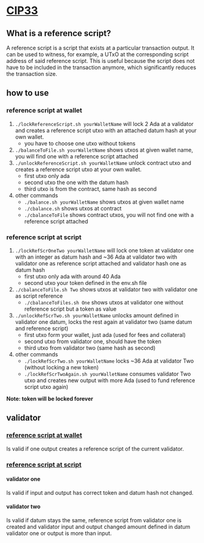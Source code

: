 # [CIP33](https://cips.cardano.org/cips/cip33/)

## What is a reference script?
A reference script is a script that exists at a particular transaction output. It can be used to witness, for example, a UTxO at the corresponding script address of said reference script. This is useful because the script does not have to be included in the transaction anymore, which significantly reduces the transaction size.

## how to use 

### reference script at wallet 

1. `./lockReferenceScript.sh yourWalletName` will lock 2 Ada at a validator and creates a reference script utxo with an attached datum hash at your own wallet.
   - you have to choose one utxo without tokens 
2. `./balanceToFile.sh yourWalletName` shows utxos at given wallet name, you will find one with a reference script attached
3. `./unlockReferenceScript.sh yourWalletName` unlock contract utxo and creates a reference script utxo at your own wallet.
   - first utxo only ada
   - second utxo the one with the datum hash  
   - third utxo is from the contract, same hash as second 
4. other commands
   - `./balance.sh yourWalletName` shows utxos at given wallet name 
   - `./cbalance.sh` shows utxos at contract
   - `./cbalanceToFile` shows contract utxos, you will not find one with a reference script attached  

### reference script at script 

1. `./lockRefScrOneTwo yourWalletName` will lock one token at validator one with an integer as datum hash and ~36 Ada at validator two with validator one as reference script attached and validator hash one as datum hash 
   - first utxo only ada with around 40 Ada 
   - second utxo your token defined in the env.sh file
2. `./cbalanceToFile.sh Two` shows utxos at validator two with validator one as script reference 
   - `./cbalanceToFiles.sh One` shows utxos at validator one without reference script but a token as value 
3. `./unlockRefScrTwo.sh yourWalletName` unlocks amount defined in validator one datum, locks the rest again at validator two (same datum and reference script)
   - first utxo form your wallet, just ada (used for fees and collateral) 
   - second utxo from validator one, should have the token 
   - third utxo from validator two (same hash as second) 
4. other commands 
   - `./lockRefScrTwo.sh yourWalletName` locks ~36 Ada at validator Two (without locking a new token)
   - `./lockRefScrTwoAgain.sh yourWalletName` consumes validator Two utxo and creates new output with more Ada (used to fund reference script utxo again)

**Note: token will be locked forever** 

## validator 

### [reference script at wallet](/../../../src/V2/ReferenceScript.hs) 

Is valid if one output creates a reference script of the current validator. 

### [reference script at script](/../../../src/V2/referenceScriptAtScript.hs) 
#### validator one 

Is valid if input and output has correct token and datum hash not changed. 

#### validator two 

Is valid if datum stays the same, reference script from validator one is created and validator input and output changed amount defined in datum validator one or output is more than input. 

